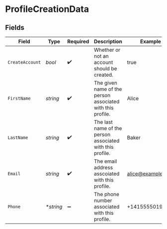 # ProfileCreationData


## Fields

| Field                                                      | Type                                                       | Required                                                   | Description                                                | Example                                                    |
| ---------------------------------------------------------- | ---------------------------------------------------------- | ---------------------------------------------------------- | ---------------------------------------------------------- | ---------------------------------------------------------- |
| `CreateAccount`                                            | *bool*                                                     | :heavy_check_mark:                                         | Whether or not an account should be created.               | true                                                       |
| `FirstName`                                                | *string*                                                   | :heavy_check_mark:                                         | The given name of the person associated with this profile. | Alice                                                      |
| `LastName`                                                 | *string*                                                   | :heavy_check_mark:                                         | The last name of the person associated with this profile.  | Baker                                                      |
| `Email`                                                    | *string*                                                   | :heavy_check_mark:                                         | The email address asscoiated with this profile.            | alice@example.com                                          |
| `Phone`                                                    | **string*                                                  | :heavy_minus_sign:                                         | The phone number associated with this profile.             | +14155550199                                               |